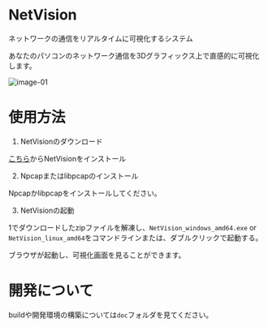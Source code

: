 # NetVision
ネットワークの通信をリアルタイムに可視化するシステム

あなたのパソコンのネットワーク通信を3Dグラフィックス上で直感的に可視化します。

![image-01](https://github.com/fum1h1to/230220_NetVision/blob/readme-images/md_images/image-01.png?raw=true)

# 使用方法
1. NetVisionのダウンロード

[こちら](https://github.com/fum1h1to/NetVision/releases)からNetVisionをインストール

2. Npcapまたはlibpcapのインストール

Npcapかlibpcapをインストールしてください。

3. NetVisionの起動

1でダウンロードしたzipファイルを解凍し、`NetVision_windows_amd64.exe` or `NetVision_linux_amd64`をコマンドラインまたは、ダブルクリックで起動する。

ブラウザが起動し、可視化画面を見ることができます。

# 開発について
buildや開発環境の構築については`doc`フォルダを見てください。